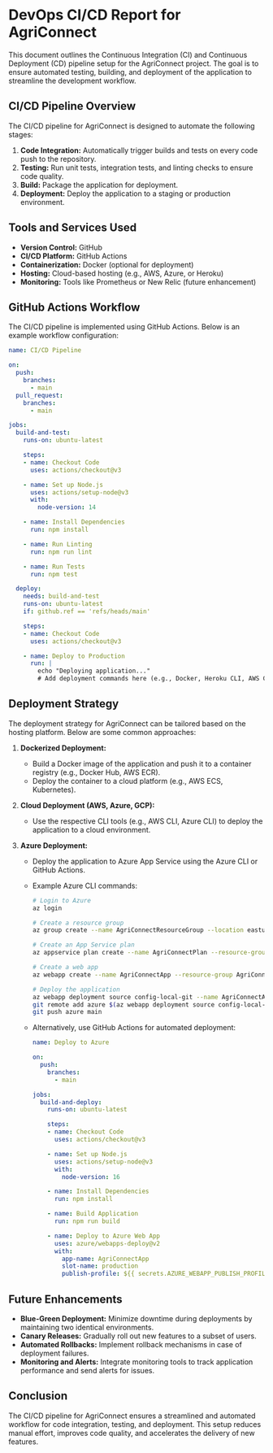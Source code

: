 # DevOps CI/CD Report for AgriConnect

This document outlines the Continuous Integration (CI) and Continuous Deployment (CD) pipeline setup for the AgriConnect project. The goal is to ensure automated testing, building, and deployment of the application to streamline the development workflow.

## CI/CD Pipeline Overview

The CI/CD pipeline for AgriConnect is designed to automate the following stages:
1. **Code Integration:** Automatically trigger builds and tests on every code push to the repository.
2. **Testing:** Run unit tests, integration tests, and linting checks to ensure code quality.
3. **Build:** Package the application for deployment.
4. **Deployment:** Deploy the application to a staging or production environment.

## Tools and Services Used

* **Version Control:** GitHub
* **CI/CD Platform:** GitHub Actions
* **Containerization:** Docker (optional for deployment)
* **Hosting:** Cloud-based hosting (e.g., AWS, Azure, or Heroku)
* **Monitoring:** Tools like Prometheus or New Relic (future enhancement)

## GitHub Actions Workflow

The CI/CD pipeline is implemented using GitHub Actions. Below is an example workflow configuration:

```yaml
name: CI/CD Pipeline

on:
  push:
    branches:
      - main
  pull_request:
    branches:
      - main

jobs:
  build-and-test:
    runs-on: ubuntu-latest

    steps:
    - name: Checkout Code
      uses: actions/checkout@v3

    - name: Set up Node.js
      uses: actions/setup-node@v3
      with:
        node-version: 14

    - name: Install Dependencies
      run: npm install

    - name: Run Linting
      run: npm run lint

    - name: Run Tests
      run: npm test

  deploy:
    needs: build-and-test
    runs-on: ubuntu-latest
    if: github.ref == 'refs/heads/main'

    steps:
    - name: Checkout Code
      uses: actions/checkout@v3

    - name: Deploy to Production
      run: |
        echo "Deploying application..."
        # Add deployment commands here (e.g., Docker, Heroku CLI, AWS CLI)
```

## Deployment Strategy

The deployment strategy for AgriConnect can be tailored based on the hosting platform. Below are some common approaches:

1. **Dockerized Deployment:**
   * Build a Docker image of the application and push it to a container registry (e.g., Docker Hub, AWS ECR).
   * Deploy the container to a cloud platform (e.g., AWS ECS, Kubernetes).

2. **Cloud Deployment (AWS, Azure, GCP):**
   * Use the respective CLI tools (e.g., AWS CLI, Azure CLI) to deploy the application to a cloud environment.

3. **Azure Deployment:**
   * Deploy the application to Azure App Service using the Azure CLI or GitHub Actions.
   * Example Azure CLI commands:
     ```bash
     # Login to Azure
     az login

     # Create a resource group
     az group create --name AgriConnectResourceGroup --location eastus

     # Create an App Service plan
     az appservice plan create --name AgriConnectPlan --resource-group AgriConnectResourceGroup --sku F1

     # Create a web app
     az webapp create --name AgriConnectApp --resource-group AgriConnectResourceGroup --plan AgriConnectPlan --runtime "NODE|16-lts"

     # Deploy the application
     az webapp deployment source config-local-git --name AgriConnectApp --resource-group AgriConnectResourceGroup
     git remote add azure $(az webapp deployment source config-local-git --name AgriConnectApp --resource-group AgriConnectResourceGroup --query url --output tsv)
     git push azure main
     ```

   * Alternatively, use GitHub Actions for automated deployment:
     ```yaml
     name: Deploy to Azure

     on:
       push:
         branches:
           - main

     jobs:
       build-and-deploy:
         runs-on: ubuntu-latest

         steps:
         - name: Checkout Code
           uses: actions/checkout@v3

         - name: Set up Node.js
           uses: actions/setup-node@v3
           with:
             node-version: 16

         - name: Install Dependencies
           run: npm install

         - name: Build Application
           run: npm run build

         - name: Deploy to Azure Web App
           uses: azure/webapps-deploy@v2
           with:
             app-name: AgriConnectApp
             slot-name: production
             publish-profile: ${{ secrets.AZURE_WEBAPP_PUBLISH_PROFILE }}
     ```

## Future Enhancements

* **Blue-Green Deployment:** Minimize downtime during deployments by maintaining two identical environments.
* **Canary Releases:** Gradually roll out new features to a subset of users.
* **Automated Rollbacks:** Implement rollback mechanisms in case of deployment failures.
* **Monitoring and Alerts:** Integrate monitoring tools to track application performance and send alerts for issues.

## Conclusion

The CI/CD pipeline for AgriConnect ensures a streamlined and automated workflow for code integration, testing, and deployment. This setup reduces manual effort, improves code quality, and accelerates the delivery of new features.
